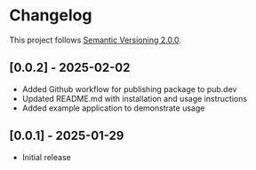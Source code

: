 # Changelog
This project follows [Semantic Versioning 2.0.0](https://semver.org/spec/v2.0.0.html).

## [0.0.2] - 2025-02-02
- Added Github workflow for publishing package to pub.dev
- Updated README.md with installation and usage instructions
- Added example application to demonstrate usage

## [0.0.1] - 2025-01-29
- Initial release
